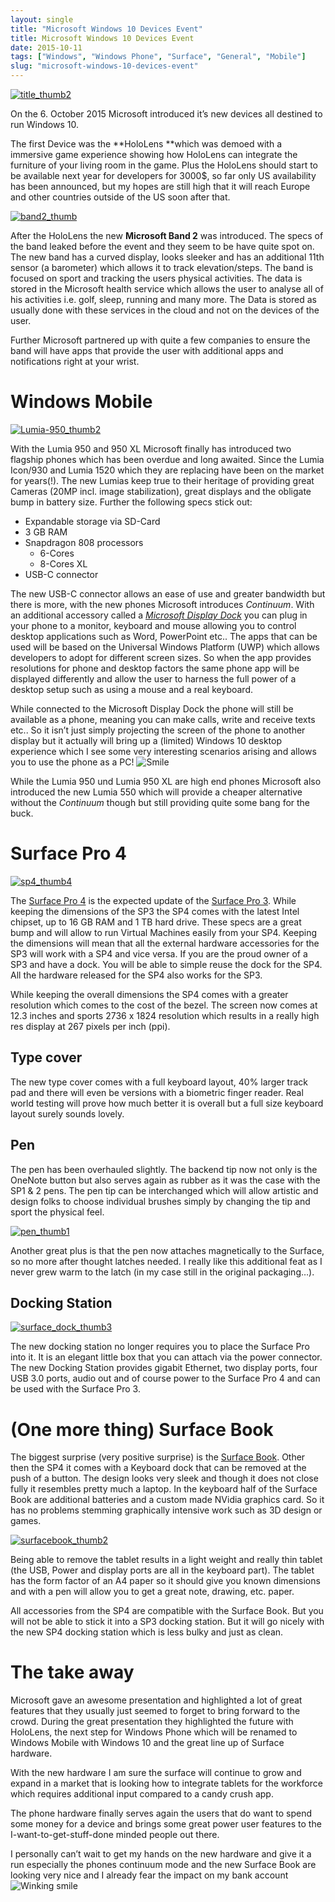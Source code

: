 ```yaml
---
layout: single
title: "Microsoft Windows 10 Devices Event"
title: Microsoft Windows 10 Devices Event
date: 2015-10-11
tags: ["Windows", "Windows Phone", "Surface", "General", "Mobile"]
slug: "microsoft-windows-10-devices-event"
---
```


[![title_thumb2](https://mallibone.com/posts/files/bb2bc602-48cf-4287-955d-828a6b58f502.jpg "title_thumb2")](https://mallibone.com/posts/files/1ad15d95-627e-4e71-9cde-b6ec6d565019.jpg)
 
On the 6. October 2015 Microsoft introduced it’s new devices all destined to run Windows 10.
 
The first Device was the **HoloLens **which was demoed with a immersive game experience showing how HoloLens can integrate the furniture of your living room in the game. Plus the HoloLens should start to be available next year for developers for 3000$, so far only US availability has been announced, but my hopes are still high that it will reach Europe and other countries outside of the US soon after that.
 
[![band2_thumb](https://mallibone.com/posts/files/d101b288-df41-411b-a818-cc0f0c27577e.jpg "band2_thumb")](https://mallibone.com/posts/files/b9dc12e3-87ae-4432-8ee6-2ab9d49aa272.jpg)
 
After the HoloLens the new **Microsoft Band 2** was introduced. The specs of the band leaked before the event and they seem to be have quite spot on. The new band has a curved display, looks sleeker and has an additional 11th sensor (a barometer) which allows it to track elevation/steps. The band is focused on sport and tracking the users physical activities. The data is stored in the Microsoft health service which allows the user to analyse all of his activities i.e. golf, sleep, running and many more. The Data is stored as usually done with these services in the cloud and not on the devices of the user.
 
Further Microsoft partnered up with quite a few companies to ensure the band will have apps that provide the user with additional apps and notifications right at your wrist.
 
# Windows Mobile
 
[![Lumia-950_thumb2](https://mallibone.com/posts/files/9009af32-1b12-46e6-9f1b-eba57c8a8d0b.jpg "Lumia-950_thumb2")](https://mallibone.com/posts/files/ff578390-1133-4079-924f-f5b3d2d3143c.jpg)
 
With the Lumia 950 and 950 XL Microsoft finally has introduced two flagship phones which has been overdue and long awaited. Since the Lumia Icon/930 and Lumia 1520 which they are replacing have been on the market for years(!). The new Lumias keep true to their heritage of providing great Cameras (20MP incl. image stabilization), great displays and the obligate bump in battery size. Further the following specs stick out:
 
- Expandable storage via SD-Card
- 3 GB RAM
- Snapdragon 808 processors
    - 6-Cores
    - 8-Cores XL
- USB-C connector

 
The new USB-C connector allows an ease of use and greater bandwidth but there is more, with the new phones Microsoft introduces *Continuum*. With an additional accessory called a *[Microsoft Display Dock](https://www.microsoft.com/en-us/mobile/accessory/hd-500/)* you can plug in your phone to a monitor, keyboard and mouse allowing you to control desktop applications such as Word, PowerPoint etc.. The apps that can be used will be based on the Universal Windows Platform (UWP) which allows developers to adopt for different screen sizes. So when the app provides resolutions for phone and desktop factors the same phone app will be displayed differently and allow the user to harness the full power of a desktop setup such as using a mouse and a real keyboard.
 
While connected to the Microsoft Display Dock the phone will still be available as a phone, meaning you can make calls, write and receive texts etc.. So it isn’t just simply projecting the screen of the phone to another display but it actually will bring up a (limited) Windows 10 desktop experience which I see some very interesting scenarios arising and allows you to use the phone as a PC! ![Smile](https://mallibone.com/posts/files/a7adfd4e-a9ac-441d-bbe1-778119c70100.png)
 
While the Lumia 950 und Lumia 950 XL are high end phones Microsoft also introduced the new Lumia 550 which will provide a cheaper alternative without the *Continuum* though but still providing quite some bang for the buck.
 
# Surface Pro 4
 
[![sp4_thumb4](https://mallibone.com/posts/files/50e519fc-0a02-453b-ab6b-5327ba0cfadd.jpg "sp4_thumb4")](https://mallibone.com/posts/files/3b1a1a9b-fa1b-4010-a3ec-f4a0910abc08.jpg)
 
The [Surface Pro 4](https://www.microsoft.com/surface/en-us/devices/surface-pro-4) is the expected update of the [Surface Pro 3](https://www.microsoft.com/surface/en-us/devices/surface-pro-3). While keeping the dimensions of the SP3 the SP4 comes with the latest Intel chipset, up to 16 GB RAM and 1 TB hard drive. These specs are a great bump and will allow to run Virtual Machines easily from your SP4. Keeping the dimensions will mean that all the external hardware accessories for the SP3 will work with a SP4 and vice versa. If you are the proud owner of a SP3 and have a dock. You will be able to simple reuse the dock for the SP4. All the hardware released for the SP4 also works for the SP3.
 
While keeping the overall dimensions the SP4 comes with a greater resolution which comes to the cost of the bezel. The screen now comes at 12.3 inches and sports 2736 x 1824 resolution which results in a really high res display at 267 pixels per inch (ppi).
 
## Type cover
 
The new type cover comes with a full keyboard layout, 40% larger track pad and there will even be versions with a biometric finger reader. Real world testing will prove how much better it is overall but a full size keyboard layout surely sounds lovely.
 
## Pen
 
The pen has been overhauled slightly. The backend tip now not only is the OneNote button but also serves again as rubber as it was the case with the SP1 & 2 pens. The pen tip can be interchanged which will allow artistic and design folks to choose individual brushes simply by changing the tip and sport the physical feel.
 
[![pen_thumb1](https://mallibone.com/posts/files/9844d925-2012-4643-94fb-eda04a41fa7f.png "pen_thumb1")](https://mallibone.com/posts/files/6589ee25-74fd-4f4f-b9e6-349b143151f5.png)
 
Another great plus is that the pen now attaches magnetically to the Surface, so no more after thought latches needed. I really like this additional feat as I never grew warm to the latch (in my case still in the original packaging…).
 
## Docking Station
 
[![surface_dock_thumb3](https://mallibone.com/posts/files/e2e4901d-7e1b-4f2d-b4f8-ba8d7d979a5f.jpg "surface_dock_thumb3")](https://mallibone.com/posts/files/5fa5d35d-e848-4244-8d7b-19b4caec926c.jpg)
 
The new docking station no longer requires you to place the Surface Pro into it. It is an elegant little box that you can attach via the power connector. The new Docking Station provides gigabit Ethernet, two display ports, four USB 3.0 ports, audio out and of course power to the Surface Pro 4 and can be used with the Surface Pro 3.
 

 
# (One more thing) Surface Book
 
The biggest surprise (very positive surprise) is the [Surface Book](https://www.microsoft.com/surface/en-us/devices/surface-book). Other then the SP4 it comes with a Keyboard dock that can be removed at the push of a button. The design looks very sleek and though it does not close fully it resembles pretty much a laptop. In the keyboard half of the Surface Book are additional batteries and a custom made NVidia graphics card. So it has no problems stemming graphically intensive work such as 3D design or games.
 
[![surfacebook_thumb2](https://mallibone.com/posts/files/e965cc3b-ad22-4412-b8f2-c3224bf6e2ec.jpg "surfacebook_thumb2")](https://mallibone.com/posts/files/b7b5cc40-4e2c-4b30-adca-e4b71bbb5fd1.jpg)
 
Being able to remove the tablet results in a light weight and really thin tablet (the USB, Power and display ports are all in the keyboard part). The tablet has the form factor of an A4 paper so it should give you known dimensions and with a pen will allow you to get a great note, drawing, etc. paper.
 
All accessories from the SP4 are compatible with the Surface Book. But you will not be able to stick it into a SP3 docking station. But it will go nicely with the new SP4 docking station which is less bulky and just as clean.
 
# The take away
 
Microsoft gave an awesome presentation and highlighted a lot of great features that they usually just seemed to forget to bring forward to the crowd. During the great presentation they highlighted the future with HoloLens, the next step for Windows Phone which will be renamed to Windows Mobile with Windows 10 and the great line up of Surface hardware.
 
With the new hardware I am sure the surface will continue to grow and expand in a market that is looking how to integrate tablets for the workforce which requires additional input compared to a candy crush app.
 
The phone hardware finally serves again the users that do want to spend some money for a device and brings some great power user features to the I-want-to-get-stuff-done minded people out there.
 
I personally can’t wait to get my hands on the new hardware and give it a run especially the phones continuum mode and the new Surface Book are looking very nice and I already fear the impact on my bank account ![Winking smile](https://mallibone.com/posts/files/afee5373-fafe-4332-a0f4-d222e31c3359.png)
